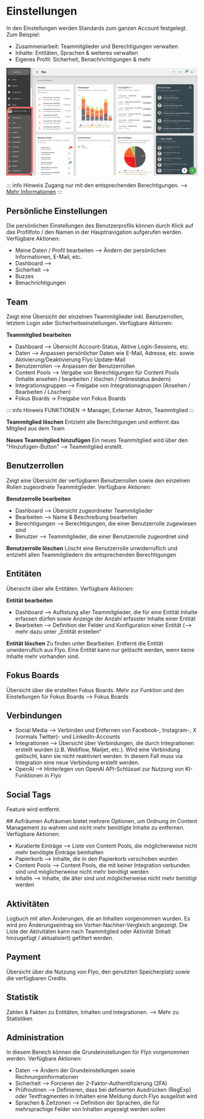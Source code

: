 # Einstellungen

In den Einstellungen werden Standards zum ganzen Account festgelegt. Zum Beispiel:
- Zusammenarbeit: Teammitglieder und Berechtigungen verwalten
- Inhalte: Entitäten, Sprachen & weiteres verwalten
- Eigenes Profil: Sicherheit, Benachrichtigungen & mehr

![Überblick Einstellungen](assets/administration-overview.svg)

::: info Hinweis
Zugang nur mit den entsprechenden Berechtigungen. --> [Mehr Informationen](/howto/manage-permissions)
:::

## Persönliche Einstellungen
Die persönlichen Einstellungen des Benutzerprofils können durch Klick auf das Profilfoto / den Namen in der Hauptnavigation aufgerufen werden. Verfügbare Aktionen:

- Meine Daten / Profil bearbeiten —> Ändern der persönlichen Informationen, E-Mail, etc.
- Dashboard —>
- Sicherheit —>
- Buzzes
- Benachrichtigungen

## Team
Zeigt eine Übersicht der einzelnen Teammitglieder inkl. Benutzerrollen, letztem Login oder Sicherheitseinstellungen. Verfügbare Aktionen:

**Teammitglied bearbeiten**
- Dashboard —> Übersicht Account-Status, Aktive Login-Sessions, etc.
- Daten —> Anpassen persönlicher Daten wie E-Mail, Adresse, etc. sowie Aktivierung/Deaktivierung Flyo Update-Mail
- Benutzerrollen —> Anpassen der Benutzerrollen
- Content Pools —> Vergabe von Berechtigungen für Content Pools (Inhalte ansehen / bearbeiten / löschen / Onlinestatus ändern)
- Integrationsgruppen —> Freigabe von Integrationsgruppen (Ansehen / Bearbeiten / Löschen)
- Fokus Boards -> Freigabe von Fokus Boards

::: info Hinweis
FUNKTIONEN -> Manager, Externer Admin, Teammitglied
:::

**Teammitglied löschen**
Entzieht alle Berechtigungen und entfernt das Mitglied aus dem Team

**Neues Teammitglied hinzufügen**
Ein neues Teammitglied wird über den "Hinzufügen-Button" —> Teammitglied erstellt.

## Benutzerrollen
Zeigt eine Übersicht der verfügbaren Benutzerrollen sowie den einzelnen Rollen zugeordnete Teammitglieder. Verfügbare Aktionen:

**Benutzerrolle bearbeiten**
- Dashboard —> Übersicht zugeordneter Teammitglieder
- Bearbeiten —> Name & Beschreibung bearbeiten
- Berechtigungen —> Berechtigungen, die einer Benutzerrolle zugewiesen sind
- Benutzer —> Teammitglieder, die einer Benutzerrolle zugeordnet sind

**Benutzerrolle löschen**
Löscht eine Benutzerrolle unwiderruflich und entzieht allen Teammitgliedern die entsprechenden Berechtigungen

## Entitäten
Übersicht über alle Entitäten. Verfügbare Aktionen:

**Entität bearbeiten**
- Dashboard —> Auflistung aller Teammitglieder, die für eine Entität Inhalte erfassen dürfen sowie Anzeige der Anzahl erfasster Inhalte einer Entität
- Bearbeiten —> Definition der Felder und Konfiguration einer Entität (—> mehr dazu unter „Entität erstellen“

**Entität löschen**
Zu finden unter Bearbeiten. Entfernt die Entität unwiderruflich aus Flyo. Eine Entität kann nur gelöscht werden, wenn keine Inhalte mehr vorhanden sind.

## Fokus Boards
Übersicht über die erstellten Fokus Boards. Mehr zur Funktion und den Einstellungen für Fokus Boards —> Fokus Boards

## Verbindungen
- Social Media —> Verbinden und Entfernen von Facebook-, Instagram-, X (vormals Twitter)- und LinkedIn-Accounts
- Integrationen —> Übersicht über Verbindungen, die durch Integrationen erstellt wurden (z.B. Webflow, Mailjet, etc.). Wird eine Verbindung gelöscht, kann sie nicht reaktiviert werden. In diesem Fall muss via Integration eine neue Verbindung erstellt werden.
- OpenAI —> Hinterlegen von OpenAI API-Schlüssel zur Nutzung von KI-Funktionen in Flyo

## Social Tags
Feature wird entfernt.

## Aufräumen
Aufräumen bietet mehrere Optionen, um Ordnung im Content Management zu wahren und nicht mehr benötigte Inhalte zu entfernen. Verfügbare Aktionen:

- Kuratierte Einträge —> Liste von Content Pools, die möglicherweise nicht mehr benötigte Einträge beinhalten
- Papierkorb —> Inhalte, die in den Papierkorb verschoben wurden
- Content Pools —> Content Pools, die mit keiner Integration verbunden sind und möglicherweise nicht mehr benötigt werden
- Inhalte —> Inhalte, die älter sind und möglicherweise nicht mehr benötigt werden

## Aktivitäten
Logbuch mit allen Änderungen, die an Inhalten vorgenommen wurden. Es wird pro Änderungseintrag ein Vorher-Nachher-Vergleich angezeigt. Die Liste der Aktivitäten kann nach Teammitglied oder Aktivität (Inhalt hinzugefügt / aktualisiert) gefiltert werden.

## Payment
Übersicht über die Nutzung von Flyo, den genutzten Speicherplatz sowie die verfügbaren Credits.

## Statistik
Zahlen & Fakten zu Entitäten, Inhalten und Integrationen. —> Mehr zu Statistiken

## Administration
In diesem Bereich können die Grundeinstellungen für Flyo vorgenommen werden. Verfügbare Aktionen:

- Daten —> Ändern der Grundeinstellungen sowie Rechnungsinformationen
- Sicherheit —> Forcieren der 2-Faktor-Authentifizierung (2FA)
- Prüfroutinen —> Definieren, dass bei definierten Ausdrücken (RegExp) oder Textfragmenten in Inhalten eine Meldung durch Flyo ausgelöst wird
- Sprachen & Zeitzonen —> Definition der Sprachen, die für mehrsprachige Felder von Inhalten angezeigt werden sollen
